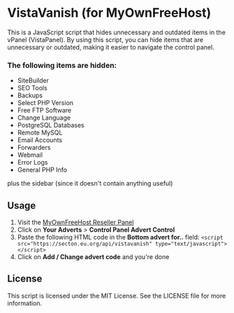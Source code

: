 # VistaVanish (for MyOwnFreeHost)
This is a JavaScript script that hides unnecessary and outdated items in the vPanel (VistaPanel). By using this script, you can hide items that are unnecessary or outdated, making it easier to navigate the control panel.

### The following items are hidden:
- SiteBuilder
- SEO Tools
- Backups
- Select PHP Version
- Free FTP Software
- Change Language
- PostgreSQL Databases
- Remote MySQL
- Email Accounts
- Forwarders
- Webmail
- Error Logs
- General PHP Info

plus the sidebar (since it doesn't contain anything useful)

## Usage
1. Visit the [MyOwnFreeHost Reseller Panel](https://panel.myownfreehost.net/)
2. Click on **Your Adverts** > **Control Panel Advert Control**
3. Paste the following HTML code in the **Bottom advert for..** field:
`<script src="https://secton.eu.org/api/vistavanish" type="text/javascript"></script>`
4. Click on **Add / Change advert code** and you're done

## License
This script is licensed under the MIT License. See the LICENSE file for more information.
